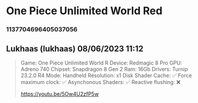 # One Piece Unlimited World Red
### 1137704696405037056
## Lukhaas (lukhaas) 08/06/2023 11:12 

> Game: One Piece Unlimited World R
> Device: Redmagic 8 Pro 
> GPU: Adreno 740
> Chipset: Snapdragon 8 Gen 2
> Ram: 16Gb
> Drivers: Turnip 23.2.0 R4
> Mode: Handheld
> Résolution: x1
> Disk Shader Cache: ✅
> Force maximum clock: ✅
> Asynchonous Shaders: ✅
> Reactive flushing: ❌
> 
> 
> https://youtu.be/5Ow4U2zfP5w

